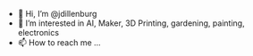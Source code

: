 - 👋 Hi, I’m @jdillenburg
- 👀 I’m interested in AI, Maker, 3D Printing, gardening, painting, electronics
- 📫 How to reach me ...

<!---
jdillenburg/jdillenburg is a ✨ special ✨ repository because its `README.md` (this file) appears on your GitHub profile.
You can click the Preview link to take a look at your changes.
--->
